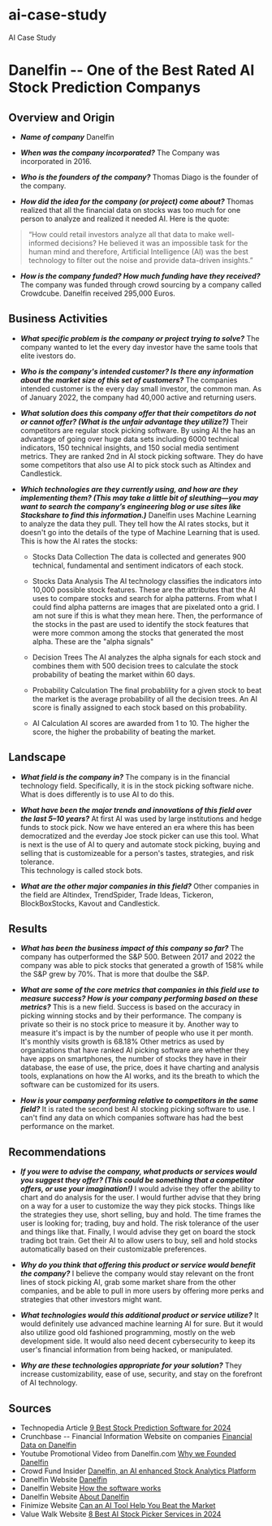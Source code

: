 # ai-case-study
AI Case Study
# Danelfin -- One of the Best Rated AI Stock Prediction Companys

## Overview and Origin
* __*Name of company*__
Danelfin

* __*When was the company incorporated?*__
The Company was incorporated in 2016.

* __*Who is the founders of the company?*__
Thomas Diago is the founder of the company.

* __*How did the idea for the company (or project) come about?*__
Thomas realized that all the financial data on stocks was too much for one person to analyze and realized it needed AI.  Here is the quote:
> “How could retail investors analyze all that data to make well-informed decisions? He believed it was an impossible task for the human mind and therefore, Artificial Intelligence
> (AI) was the best technology to filter out the noise and provide data-driven insights.”

* __*How is the company funded? How much funding have they received?*__
The company was funded through crowd sourcing by a company called Crowdcube.  Danelfin received 295,000 Euros.

## Business Activities

* __*What specific problem is the company or project trying to solve?*__
The company wanted to let the every day investor have the same tools that elite ivestors do.

* __*Who is the company's intended customer? Is there any information about the market size of this set of customers?*__
The companies intended customer is the every day small investor, the common man. As of January 2022, the company had 40,000 active and returning users.

* __*What solution does this company offer that their competitors do not or cannot offer? (What is the unfair advantage they utilize?)*__
Their competitors are regular stock picking software.  By using AI the has an advantage of going over huge data sets including 6000 technical indicators, 150 technical insights,
and 150 social media sentiment metrics.  They are ranked 2nd in AI stock picking software.  They do have some competitors that also use AI to pick stock such as Altindex and 
Candlestick.

* __*Which technologies are they currently using, and how are they implementing them? (This may take a little bit of sleuthing&mdash;you may want to search the company’s engineering blog or use sites like Stackshare to find this information.)*__
Danelfin uses Machine Learning to analyze the data they pull.  They tell how the AI rates stocks, but it doesn't go into the details of the type of Machine Learning that is used.  
This is how the AI rates the stocks:

    * Stocks Data Collection
The data is collected and generates 900 technical, fundamental and sentiment indicators of each stock.

    * Stocks Data Analysis
The AI technology classifies the indicators into 10,000 possible stock features.  These are the attributes that the AI uses to compare stocks and search for alpha patterns.  From what I could find alpha patterns are images that are pixelated onto a grid. I am not sure if this is what they mean here. Then, the performance of the stocks in the past are used to identify the stock features that were more common among the stocks that generated the most alpha.  These are the "alpha signals"

    * Decision Trees
The AI analyzes the alpha signals for each stock and combines them with 500 decision trees to calculate the stock probability of beating the market within 60 days.

    * Probability Calculation
The final probablility for a given stock to beat the market is the average probability of all the decision trees.  An AI score is finally assigned to each stock based on this probability.

    * AI Calculation
AI scores are awarded from 1 to 10.  The higher the score, the higher the probability of beating the market.


## Landscape

* __*What field is the company in?*__
The company is in the financial technology field.  Specifically, it is in the stock picking software niche. What is does differently is to use AI to do this.

* __*What have been the major trends and innovations of this field over the last 5&ndash;10 years?*__
At first AI was used by large institutions and hedge funds to stock pick.  Now we have entered an era where this has been democratized and the everday Joe stock picker can use 
this tool.  What is next is the use of AI to query and automate stock picking, buying and selling that is customizeable for a person's tastes, strategies, and risk tolerance.  
This technology is called stock bots. 

* __*What are the other major companies in this field?*__
Other companies in the field are Altindex, TrendSpider, Trade Ideas, Tickeron, BlockBoxStocks, Kavout and Candlestick. 

## Results

* __*What has been the business impact of this company so far?*__
The company has outperformed the S&P 500.  Between 2017 and 2022 the company was able to pick stocks that generated a growth of 158% while the S&P grew by 70%.  That
is more that doulbe the S&P.

* __*What are some of the core metrics that companies in this field use to measure success? How is your company performing based on these metrics?*__
This is a new field.  Success is based on the accuracy in picking winning stocks and by their performance.  The company is private so their is no stock price to measure it by.
Another way to measure it's impact is by the number of people who use it per month. It's monthly visits growth is 68.18%  Other metrics as used by organizations that have ranked
AI picking software are whether they have apps on smartphones, the number of stocks they have in their database, the ease of use, the price, does it have charting and analysis
tools, explanations on how the AI works, and its the breath to which the software can be customized for its users.  

* __*How is your company performing relative to competitors in the same field?*__
It is rated the second best AI stocking picking software to use.  I can't find any data on which companies software has had the best performance on the market.

## Recommendations

* __*If you were to advise the company, what products or services would you suggest they offer? (This could be something that a competitor offers, or use your imagination!)*__
I would advise they offer the ability to chart and do analysis for the user.  I would further advise that they bring on a way for a user to customize the way they pick stocks. 
Things like the strategies they use, short selling, buy and hold.  The time frames the user is looking for; trading, buy and hold.  The risk tolerance of the user and things like
that.  Finally, I would advise they get on board the stock trading bot train.  Get their AI to allow users to buy, sell and hold stocks automatically based on their customizable
preferences.

* __*Why do you think that offering this product or service would benefit the company?*__
I believe the company would stay relevant on the front lines of stock picking AI, grab some market share from the other companies, and be able to pull in more users by offering
more perks and strategies that other investors might want.

* __*What technologies would this additional product or service utilize?*__
It would definitely use advanced machine learning AI for sure.  But it would also utilize good old fashioned programming, mostly on the web development side. It would also need 
decent cybersecurity to keep its user's financial information from being hacked, or manipulated.

* __*Why are these technologies appropriate for your solution?*__
They increase customizability, ease of use, security, and stay on the forefront of AI technology.
 
## Sources
* Technopedia Article 
[9 Best Stock Prediction Software for 2024](https://www.techopedia.com/investing/stock-prediction-software)
* Crunchbase -- Financial Information Website on companies
[Financial Data on Danelfin](https://www.crunchbase.com/organization/danelfin/company_financials)
* Youtube Promotional Video from Danelfin.com
[Why we Founded Danelfin](https://youtube.com/watch?v=UTqqEsQhJdE)
* Crowd Fund Insider
[Danelfin, an AI enhanced Stock Analytics Platform](https://www.crowdfundinsider.com/2022/04/190299-danelfin-an-ai-enhanced-stock-analytics-platform-secures-e212797-via-crowdcube/?utm_source=dlvr.it&utm_medium=twitter)
* Danelfin Website
[Danelfin](Danelfin.com)
* Danelfin Website
[How the software works](https://danelfin.com/how-it-works)
* Danelfin Website
[About Danelfin](https://danelfin.com/about)
* Finimize Website
[Can an AI Tool Help You Beat the Market](https://finimize.com/content/can-ai-tool-help-you-beat-market)
* Value Walk Website
[8 Best AI Stock Picker Services in 2024](https://www.valuewalk.com/investing/best-ai-stock-pickers/)


